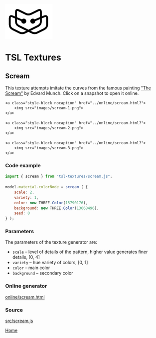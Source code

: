 <img class="logo" src="../assets/logo/logo.png">


# TSL Textures


## Scream
This texture attempts imitate the curves from the famous
painting ["The Scream"](https://en.wikipedia.org/wiki/The_Scream)
by Edvard Munch. Click on a snapshot to open it online.

<p class="gallery">

	<a class="style-block nocaption" href="../online/scream.html?">
		<img src="images/scream-1.png">
	</a>

	<a class="style-block nocaption" href="../online/scream.html?">
		<img src="images/scream-2.png">
	</a>

	<a class="style-block nocaption" href="../online/scream.html?">
		<img src="images/scream-3.png">
	</a>

</p>


### Code example

```js
import { scream } from "tsl-textures/scream.js";

model.material.colorNode = scream ( {
	scale: 2,
	variety: 1,
	color: new THREE.Color(15790176),
	background: new THREE.Color(13668496),
	seed: 0
} );
```


### Parameters

The parameters of the texture generator are:

* `scale` &ndash; level of details of the pattern, higher value generates finer details, [0, 4]
* `variety` &ndash; hue variety of colors, [0, 1]
* `color` &ndash; main color
* `background` &ndash; secondary color


### Online generator

[online/scream.html](../online/scream.html)


### Source

[src/scream.js](https://github.com/boytchev/texture-generator/blob/main/src/scream.js)


<div class="footnote">
	<a href="../">Home</a>
</div>